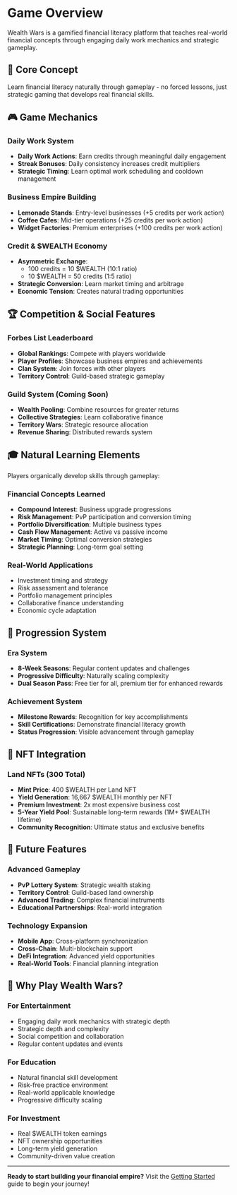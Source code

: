 # Game Overview

Wealth Wars is a gamified financial literacy platform that teaches real-world financial concepts through engaging daily work mechanics and strategic gameplay.

## 🎯 Core Concept

Learn financial literacy naturally through gameplay - no forced lessons, just strategic gaming that develops real financial skills.

## 🎮 Game Mechanics

### Daily Work System
- **Daily Work Actions**: Earn credits through meaningful daily engagement
- **Streak Bonuses**: Daily consistency increases credit multipliers
- **Strategic Timing**: Learn optimal work scheduling and cooldown management

### Business Empire Building
- **Lemonade Stands**: Entry-level businesses (+5 credits per work action)
- **Coffee Cafes**: Mid-tier operations (+25 credits per work action)  
- **Widget Factories**: Premium enterprises (+100 credits per work action)

### Credit & $WEALTH Economy
- **Asymmetric Exchange**: 
  - 100 credits = 10 $WEALTH (10:1 ratio)
  - 10 $WEALTH = 50 credits (1:5 ratio)
- **Strategic Conversion**: Learn market timing and arbitrage
- **Economic Tension**: Creates natural trading opportunities

## 🏆 Competition & Social Features

### Forbes List Leaderboard
- **Global Rankings**: Compete with players worldwide
- **Player Profiles**: Showcase business empires and achievements
- **Clan System**: Join forces with other players
- **Territory Control**: Guild-based strategic gameplay

### Guild System (Coming Soon)
- **Wealth Pooling**: Combine resources for greater returns
- **Collective Strategies**: Learn collaborative finance
- **Territory Wars**: Strategic resource allocation
- **Revenue Sharing**: Distributed rewards system

## 🎓 Natural Learning Elements

Players organically develop skills through gameplay:

### Financial Concepts Learned
- **Compound Interest**: Business upgrade progressions
- **Risk Management**: PvP participation and conversion timing
- **Portfolio Diversification**: Multiple business types
- **Cash Flow Management**: Active vs passive income
- **Market Timing**: Optimal conversion strategies
- **Strategic Planning**: Long-term goal setting

### Real-World Applications
- Investment timing and strategy
- Risk assessment and tolerance
- Portfolio management principles
- Collaborative finance understanding
- Economic cycle adaptation

## 🎯 Progression System

### Era System
- **8-Week Seasons**: Regular content updates and challenges
- **Progressive Difficulty**: Naturally scaling complexity
- **Dual Season Pass**: Free tier for all, premium tier for enhanced rewards

### Achievement System
- **Milestone Rewards**: Recognition for key accomplishments
- **Skill Certifications**: Demonstrate financial literacy growth
- **Status Progression**: Visible advancement through gameplay

## 💎 NFT Integration

### Land NFTs (300 Total)
- **Mint Price**: 400 $WEALTH per Land NFT
- **Yield Generation**: 16,667 $WEALTH monthly per NFT
- **Premium Investment**: 2x most expensive business cost
- **5-Year Yield Pool**: Sustainable long-term rewards (1M+ $WEALTH lifetime)
- **Community Recognition**: Ultimate status and exclusive benefits

## 🔮 Future Features

### Advanced Gameplay
- **PvP Lottery System**: Strategic wealth staking
- **Territory Control**: Guild-based land ownership
- **Advanced Trading**: Complex financial instruments
- **Educational Partnerships**: Real-world integration

### Technology Expansion
- **Mobile App**: Cross-platform synchronization
- **Cross-Chain**: Multi-blockchain support
- **DeFi Integration**: Advanced yield opportunities
- **Real-World Tools**: Financial planning integration

## 🎪 Why Play Wealth Wars?

### For Entertainment
- Engaging daily work mechanics with strategic depth
- Strategic depth and complexity
- Social competition and collaboration
- Regular content updates and events

### For Education
- Natural financial skill development
- Risk-free practice environment
- Real-world applicable knowledge
- Progressive difficulty scaling

### For Investment
- Real $WEALTH token earnings
- NFT ownership opportunities
- Long-term yield generation
- Community-driven value creation

---

**Ready to start building your financial empire?** Visit the [Getting Started](Getting-Started) guide to begin your journey!
